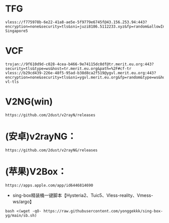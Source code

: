 # TFG
```
vless://f775978b-6e22-41a8-ae5e-5f9779e6745f@43.156.253.94:443?encryption=none&security=tls&sni=juzi8186.5112233.xyz&fp=random&allowInsecure=1&type=ws&host=juzi8186.5112233.xyz&path=%2F%3Fed%3D2560#TG-Singapore5
```
# VCF
```
trojan://9f610d9d-c028-4cea-b466-9e74115dc0df@tr.merit.eu.org:443?security=tls&type=ws&host=tr.merit.eu.org&path=%2F#cf-tr
vless://b29cd439-226e-48f5-95ad-b38d8ca2f519@ygvl.merit.eu.org:443?encryption=none&security=tls&sni=ygvl.merit.eu.org&fp=random&type=ws&host=ygvl.merit.eu.org&path=%2F%3Fed%3D2560#cf-vl-tls
```
# V2NG(win)
```
https://github.com/2dust/v2rayN/releases
```
# (安卓)v2rayNG：
```
https://github.com/2dust/v2rayNG/releases
```
# (苹果)V2Box：
```
https://apps.apple.com/app/id6446814690
```

- sing-box精装桶一键脚本【Hysteria2、Tuic5、Vless-reality、Vmess-ws/argo】
```
bash <(wget -qO- https://raw.githubusercontent.com/yonggekkk/sing-box-yg/main/sb.sh)
```
